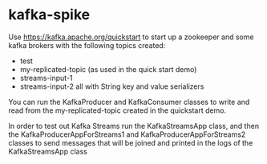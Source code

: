 # kafka-spike

Use https://kafka.apache.org/quickstart to start up a zookeeper and some kafka brokers with the following topics created:
- test
- my-replicated-topic (as used in the quick start demo)
- streams-input-1
- streams-input-2
all with String key and value serializers

You can run the KafkaProducer and KafkaConsumer classes to write and read from the my-replicated-topic created in the quickstart demo.

In order to test out Kafka Streams run the KafkaStreamsApp class, and then the KafkaProducerAppForStreams1 and KafkaProducerAppForStreams2 classes to send messages that will be joined and printed in the logs of the KafkaStreamsApp class
